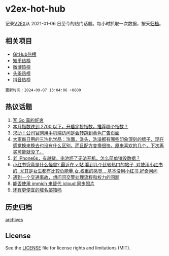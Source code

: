 # v2ex-hot-hub

 记录[V2EX](https://www.v2ex.com/)从 2021-01-06 日至今的热门话题。每小时抓取一次数据，按天[归档](archives)。
 
 ## 相关项目

- [GitHub热榜](https://github.com/it985/github-hot-hub)
- [知乎热榜](https://github.com/it985/zhihu-hot-hub)
- [微博热榜](https://github.com/it985/weibo-hot-hub)
- [头条热榜](https://github.com/it985/toutiao-hot-hub)
- [抖音热榜](https://github.com/it985/douyin-hot-hub)


 `更新时间：2024-09-07 13:04:06 +0800`

## 热议话题

1. [写 Go 真的好爽](https://www.v2ex.com/t/1070765)
1. [本月指数跌到 2700 以下，开启定投指数，推荐哪个指数？](https://www.v2ex.com/t/1070732)
1. [求助！公司官网用手机端访问是会转跳到黄色广告页面](https://www.v2ex.com/t/1070878)
1. [大家每日用的三洗化学品：洗面，洗头，洗澡都有哪些印象深刻的牌子，现在感觉换来换去也没有什么区别，而且配方变换很快，原来喜欢的几个，下次再买可能就没了。](https://www.v2ex.com/t/1070721)
1. [老 iPhone6s，有越狱，电池坏了无法开机，怎么简单销毁数据？](https://www.v2ex.com/t/1070770)
1. [小红书究竟是什么怪兽? 最近在 v 站 看到几个比较热门的帖子, 对使用小红书的, 尤其是女生都有比较负能量,女.权重的感觉... 基本没用小红书,好奇问问](https://www.v2ex.com/t/1070853)
1. [遇到一个交通事故，想问问交警处理流程和权力的问题](https://www.v2ex.com/t/1070733)
1. [能否使用 immich 来替代 icloud 同步照片](https://www.v2ex.com/t/1070787)
1. [还有更便宜的域名邮箱吗](https://www.v2ex.com/t/1070790)

## 历史归档

[archives](archives)

## License

See the [LICENSE](LICENSE) file for license rights and limitations (MIT).
